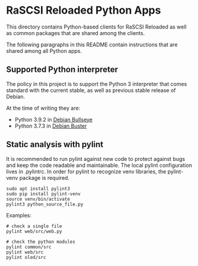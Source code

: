 # RaSCSI Reloaded Python Apps 

This directory contains Python-based clients for RaSCSI Reloaded as well as common 
packages that are shared among the clients. 

The following paragraphs in this README contain instructions that are shared 
among all Python apps.

## Supported Python interpreter

The policy in this project is to support the Python 3 interpreter that comes 
standard with the current stable, as well as previous stable release of Debian.

At the time of writing they are:
- Python 3.9.2 in [Debian Bullseye](https://packages.debian.org/bullseye/python3)
- Python 3.7.3 in [Debian Buster](https://packages.debian.org/buster/python3)

## Static analysis with pylint

It is recommended to run pylint against new code to protect against bugs
and keep the code readable and maintainable.
The local pylint configuration lives in .pylintrc.
In order for pylint to recognize venv libraries, the pylint-venv package is required.

```
sudo apt install pylint3
sudo pip install pylint-venv
source venv/bin/activate
pylint3 python_source_file.py
```

Examples:
```
# check a single file
pylint web/src/web.py

# check the python modules
pylint common/src
pylint web/src
pylint oled/src
```

